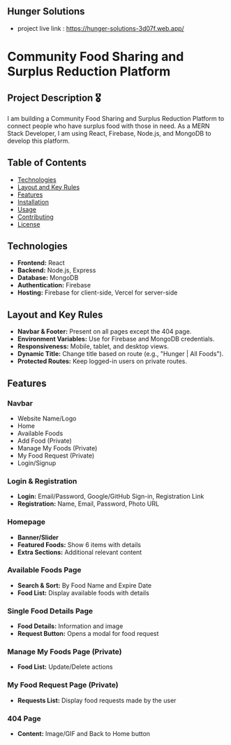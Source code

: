 ## Hunger Solutions

-   project live link : https://hunger-solutions-3d07f.web.app/

# Community Food Sharing and Surplus Reduction Platform

## Project Description 🎖

I am building a Community Food Sharing and Surplus Reduction Platform to connect people who have surplus food with those in need. As a MERN Stack Developer, I am using React, Firebase, Node.js, and MongoDB to develop this platform.

## Table of Contents

-   [Technologies](#technologies)
-   [Layout and Key Rules](#layout-and-key-rules)
-   [Features](#features)
-   [Installation](#installation)
-   [Usage](#usage)
-   [Contributing](#contributing)
-   [License](#license)

## Technologies

-   **Frontend:** React
-   **Backend:** Node.js, Express
-   **Database:** MongoDB
-   **Authentication:** Firebase
-   **Hosting:** Firebase for client-side, Vercel for server-side

## Layout and Key Rules

-   **Navbar & Footer:** Present on all pages except the 404 page.
-   **Environment Variables:** Use for Firebase and MongoDB credentials.
-   **Responsiveness:** Mobile, tablet, and desktop views.
-   **Dynamic Title:** Change title based on route (e.g., "Hunger | All Foods").
-   **Protected Routes:** Keep logged-in users on private routes.

## Features

### Navbar

-   Website Name/Logo
-   Home
-   Available Foods
-   Add Food (Private)
-   Manage My Foods (Private)
-   My Food Request (Private)
-   Login/Signup

### Login & Registration

-   **Login:** Email/Password, Google/GitHub Sign-in, Registration Link
-   **Registration:** Name, Email, Password, Photo URL

### Homepage

-   **Banner/Slider**
-   **Featured Foods:** Show 6 items with details
-   **Extra Sections:** Additional relevant content

### Available Foods Page

-   **Search & Sort:** By Food Name and Expire Date
-   **Food List:** Display available foods with details

### Single Food Details Page

-   **Food Details:** Information and image
-   **Request Button:** Opens a modal for food request

### Manage My Foods Page (Private)

-   **Food List:** Update/Delete actions

### My Food Request Page (Private)

-   **Requests List:** Display food requests made by the user

### 404 Page

-   **Content:** Image/GIF and Back to Home button

